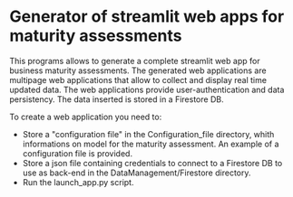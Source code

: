 # Generator of streamlit web apps for maturity assessments
This programs allows to generate a complete streamlit web app for business maturity assessments. 
The generated web applications are multipage web applications that allow to collect and display real time updated data. The web applications provide user-authentication and data persistency. The data inserted is stored in a Firestore DB.

To create a web application you need to:
- Store a "configuration file" in the Configuration_file directory, whith informations on model for the maturity assessment. An example of a configuration file is provided.
- Store a json file containing credentials to connect to a Firestore DB to use as back-end in the DataManagement/Firestore directory.
- Run the launch_app.py script.


